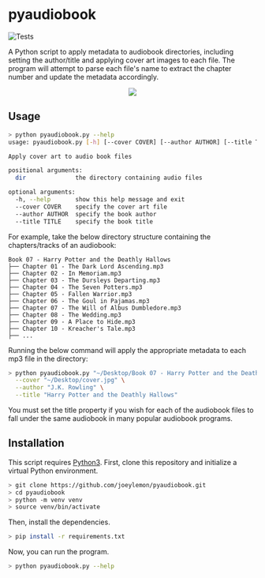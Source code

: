 # pyaudiobook
![Tests](https://github.com/joeylemon/pyaudiobook/workflows/Tests/badge.svg)

A Python script to apply metadata to audiobook directories, including setting the author/title and applying cover art images to each file. The program will attempt to parse each file's name to extract the chapter number and update the metadata accordingly.

<p align="center"><img src="https://user-images.githubusercontent.com/8845512/158066234-a5d7ebe7-1e71-43d3-865d-ac71b9c75508.png" /></p>

## Usage
```sh
> python pyaudiobook.py --help
usage: pyaudiobook.py [-h] [--cover COVER] [--author AUTHOR] [--title TITLE] dir

Apply cover art to audio book files

positional arguments:
  dir              the directory containing audio files

optional arguments:
  -h, --help       show this help message and exit
  --cover COVER    specify the cover art file
  --author AUTHOR  specify the book author
  --title TITLE    specify the book title
```

For example, take the below directory structure containing the chapters/tracks of an audiobook:

```
Book 07 - Harry Potter and the Deathly Hallows
├── Chapter 01 - The Dark Lord Ascending.mp3
├── Chapter 02 - In Memoriam.mp3
├── Chapter 03 - The Dursleys Departing.mp3
├── Chapter 04 - The Seven Potters.mp3
├── Chapter 05 - Fallen Warrior.mp3
├── Chapter 06 - The Goul in Pajamas.mp3
├── Chapter 07 - The Will of Albus Dumbledore.mp3
├── Chapter 08 - The Wedding.mp3
├── Chapter 09 - A Place to Hide.mp3
├── Chapter 10 - Kreacher's Tale.mp3
├── ...
```

Running the below command will apply the appropriate metadata to each mp3 file in the directory:
```sh
> python pyaudiobook.py "~/Desktop/Book 07 - Harry Potter and the Deathly Hallows" \
  --cover "~/Desktop/cover.jpg" \
  --author "J.K. Rowling" \
  --title "Harry Potter and the Deathly Hallows"
```

You must set the title property if you wish for each of the audiobook files to fall under the same audiobook in many popular audiobook programs.

## Installation

This script requires [Python3](https://www.python.org/downloads/). First, clone this repository and initialize a virtual Python environment.
```sh
> git clone https://github.com/joeylemon/pyaudiobook.git
> cd pyaudiobook
> python -m venv venv
> source venv/bin/activate
```

Then, install the dependencies.
```sh
> pip install -r requirements.txt
```

Now, you can run the program.
```sh
> python pyaudiobook.py --help
```
